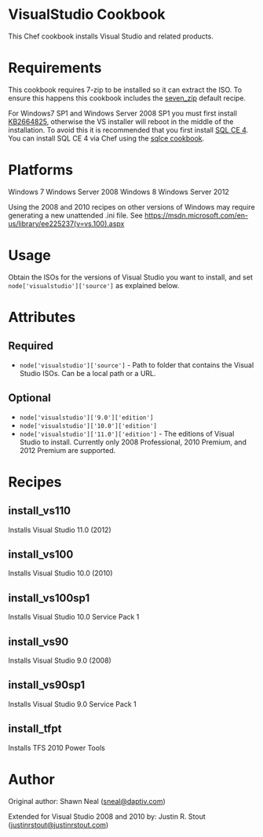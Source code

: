 # VisualStudio Cookbook
This Chef cookbook installs Visual Studio and related products.

# Requirements

This cookbook requires 7-zip to be installed so it can extract the ISO. To ensure this happens this cookbook includes the [seven_zip](https://github.com/daptiv/seven_zip) default recipe.

For Windows7 SP1 and Windows Server 2008 SP1 you must first install [KB2664825](http://support.microsoft.com/kb/2664825), otherwise the VS installer will reboot in the middle of the installation. To avoid this it is recommended that you first install [SQL CE 4](http://www.microsoft.com/en-us/download/details.aspx?id=17876). You can install SQL CE 4 via Chef using the [sqlce cookbook](http://community.opscode.com/cookbooks/sqlce).

# Platforms

Windows 7
Windows Server 2008
Windows 8
Windows Server 2012

Using the 2008 and 2010 recipes on other versions of Windows may require generating a new unattended .ini file. See https://msdn.microsoft.com/en-us/library/ee225237(v=vs.100).aspx

# Usage
Obtain the ISOs for the versions of Visual Studio you want to install, and set `node['visualstudio']['source']` as explained below.

# Attributes

## Required
* `node['visualstudio']['source']` - Path to folder that contains the Visual Studio ISOs. Can be a local path or a URL.

## Optional
* `node['visualstudio']['9.0']['edition']`
* `node['visualstudio']['10.0']['edition']` 
* `node['visualstudio']['11.0']['edition']`  - The editions of Visual Studio to install. Currently only 2008 Professional, 2010 Premium, and 2012 Premium are supported.

# Recipes

## install_vs110
Installs Visual Studio 11.0 (2012)

## install_vs100
Installs Visual Studio 10.0 (2010)

## install_vs100sp1
Installs Visual Studio 10.0 Service Pack 1

## install_vs90
Installs Visual Studio 9.0 (2008)

## install_vs90sp1
Installs Visual Studio 9.0 Service Pack 1

## install_tfpt
Installs TFS 2010 Power Tools

# Author
Original author: Shawn Neal (sneal@daptiv.com)

Extended for Visual Studio 2008 and 2010 by: Justin R. Stout (justinrstout@justinrstout.com)
